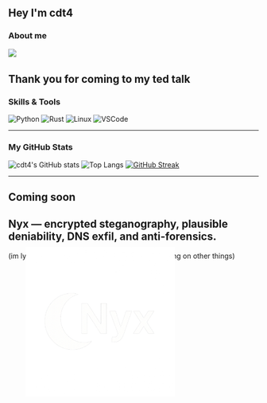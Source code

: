 ## Hey I'm cdt4

### About me

<img src="https://media1.tenor.com/m/z8cDbBBJ7mYAAAAd/biolit.gif" width="200"/>

## Thank you for coming to my ted talk



###  Skills & Tools

![Python](https://img.shields.io/badge/-Python-42f5cb?style=flat&logo=python&logoColor=white)
![Rust](https://img.shields.io/badge/-Rust-4f6bed?style=flat&logo=rust&logoColor=white)
![Linux](https://img.shields.io/badge/-Linux-8e59e8?style=flat&logo=linux&logoColor=white)
![VSCode](https://img.shields.io/badge/-VSCode-42f5cb?style=flat&logo=visual-studio-code&logoColor=white)

---

###  My GitHub Stats

![cdt4's GitHub stats](https://github-readme-stats.vercel.app/api?username=cdt4&show_icons=true&theme=tokyonight)
![Top Langs](https://github-readme-stats.vercel.app/api/top-langs/?username=cdt4&layout=compact&theme=tokyonight)
[![GitHub Streak](https://streak-stats.demolab.com?user=cdt4&theme=tokyonight)](https://git.io/streak-stats)

---


## Coming soon
## Nyx — encrypted steganography, plausible deniability, DNS exfil, and anti-forensics.
(im lying nyx isnt coming soon) (im enjoying working on other things)

<div style="margin-top: -40px; margin-left: 35px; text-align: left;">
  <img src="folder/NYX.png" width="300" />
</div>

